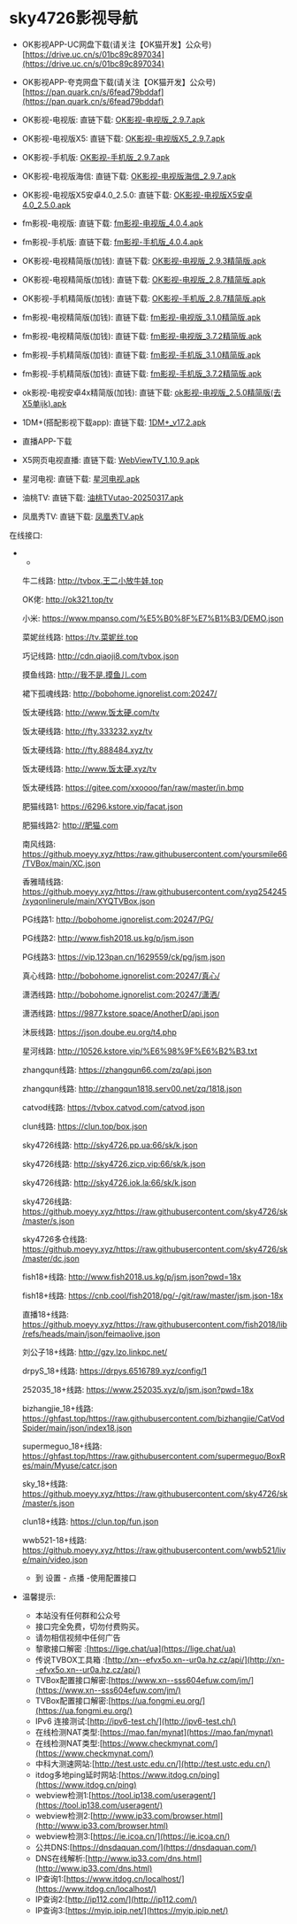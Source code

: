 sky4726影视导航
===========

*   OK影视APP-UC网盘下载(请关注【OK猫开发】公众号) [https://drive.uc.cn/s/01bc89c897034](https://drive.uc.cn/s/01bc89c897034)
*   OK影视APP-夸克网盘下载(请关注【OK猫开发】公众号) [https://pan.quark.cn/s/6fead79bddaf](https://pan.quark.cn/s/6fead79bddaf)

*   OK影视-电视版: 直链下载: [OK影视-电视版_2.9.7.apk](http://sky4726.pp.ua:5244/d/itv/leanback-armeabi_v7a-2.9.7.apk)
*   OK影视-电视版X5: 直链下载: [OK影视-电视版X5_2.9.7.apk](http://sky4726.pp.ua:5244/d/itv/OK%E5%BD%B1%E8%A7%86-%E7%94%B5%E8%A7%86%E7%89%88-%E8%87%AA%E5%B8%A6X5-2.9.7.apk)
*   OK影视-手机版: [OK影视-手机版_2.9.7.apk](http://sky4726.pp.ua:5244/d/itv/mobile-arm64_v8a-2.9.7.apk)
*   OK影视-电视版海信: 直链下载: [OK影视-电视版海信_2.9.7.apk](http://sky4726.pp.ua:5244/d/itv/%E6%B5%B7%E4%BF%A1%E4%B8%93%E7%89%88-OK%E5%BD%B1%E8%A7%86-2.9.7.apk)
*   OK影视-电视版X5安卓4.0_2.5.0: 直链下载: [OK影视-电视版X5安卓4.0_2.5.0.apk](http://sky4726.pp.ua:5244/d/itv/%E5%AE%89%E5%8D%934.x-OK%E5%BD%B1%E8%A7%86-X5%E7%A6%BB%E7%BA%BF-2.5.0.apk)
*   fm影视-电视版: 直链下载: [fm影视-电视版_4.0.4.apk](http://sky4726.pp.ua:5244/d/itv/leanback-armeabi_v7a-404.apk)
*   fm影视-手机版: 直链下载: [fm影视-手机版_4.0.4.apk](http://sky4726.pp.ua:5244/d/itv/mobile-arm64_v8a-404.apk)
*   OK影视-电视精简版(加钱): 直链下载: [OK影视-电视版_2.9.3精简版.apk](http://sky4726.pp.ua:5244/d/itv/Ok%E5%BD%B1%E8%A7%86_TV32%E4%BD%8DLite_2.9.3.apk)
*   OK影视-电视精简版(加钱): 直链下载: [OK影视-电视版_2.8.7精简版.apk](http://sky4726.pp.ua:5244/d/itv/OK_TV_Lite2.8.7.apk)
*   OK影视-手机精简版(加钱): 直链下载: [OK影视-手机版_2.8.7精简版.apk](http://sky4726.pp.ua:5244/d/itv/OK%E6%89%8B%E6%9C%BALite_2.8.7.apk)
*   fm影视-电视精简版(加钱): 直链下载: [fm影视-电视版_3.1.0精简版.apk](http://sky4726.pp.ua:5244/d/itv/FM%E7%94%B5%E8%A7%86%E7%B2%BE%E7%AE%80v310_32%E4%BD%8D.apk)
*   fm影视-电视精简版(加钱): 直链下载: [fm影视-电视版_3.7.2精简版.apk](http://sky4726.pp.ua:5244/d/itv/FM%E5%BD%B1%E8%A7%86TV_3.7.2%E7%B2%BE%E7%AE%80.apk)
*   fm影视-手机精简版(加钱): 直链下载: [fm影视-手机版_3.1.0精简版.apk](http://sky4726.pp.ua:5244/d/itv/FM%E6%89%8B%E6%9C%BA%E7%B2%BE%E7%AE%80v310_64%E4%BD%8D.apk)
*   fm影视-手机精简版(加钱): 直链下载: [fm影视-手机版_3.7.2精简版.apk](http://sky4726.pp.ua:5244/d/itv/FM%E5%BD%B1%E8%A7%86%E6%89%8B%E6%9C%BA_3.7.2%E7%B2%BE%E7%AE%80.apk)
*   ok影视-电视安卓4x精简版(加钱): 直链下载: [ok影视-电视版_2.5.0精简版(去X5单ijk).apk](http://sky4726.pp.ua:5244/d/itv/%E5%AE%89%E5%8D%934x-OK%E5%BD%B1%E8%A7%86miniTV-no%E2%9C%985_2.5.0ijk.apk)
*   1DM+(搭配影视下载app): 直链下载: [1DM+_v17.2.apk](http://sky4726.pp.ua:5244/d/itv/1DM%2B_v17.2.apk)


*   直播APP-下载

*   X5网页电视直播: 直链下载: [WebViewTV_1.10.9.apk](http://sky4726.pp.ua:5244/d/itv/WebViewTV_1.10.9.apk)
*   星河电视: 直链下载: [星河电视.apk](http://sky4726.pp.ua:5244/d/itv/%E6%98%9F%E6%B2%B3%E7%94%B5%E8%A7%86.apk)
*   油桃TV: 直链下载: [油桃TVutao-20250317.apk](http://sky4726.pp.ua:5244/d/itv/utao-20250317.apk)
*   凤凰秀TV: 直链下载: [凤凰秀TV.apk](http://sky4726.pp.ua:5244/d/itv/fengshows.2.0.1.52_tv.apk)

在线接口:

* 
    *   
    
    牛二线路: http://tvbox.王二小放牛娃.top
    
    OK佬: http://ok321.top/tv
    
    小米: https://www.mpanso.com/%E5%B0%8F%E7%B1%B3/DEMO.json
    
    菜妮丝线路: https://tv.菜妮丝.top
    
    巧记线路: http://cdn.qiaoji8.com/tvbox.json
    
    摸鱼线路: http://我不是.摸鱼儿.com
    
    裙下孤魂线路: http://bobohome.ignorelist.com:20247/
    
    饭太硬线路: http://www.饭太硬.com/tv
    
    饭太硬线路: http://fty.333232.xyz/tv
    
    饭太硬线路: http://fty.888484.xyz/tv
    
    饭太硬线路: http://www.饭太硬.xyz/tv
    
    饭太硬线路: https://gitee.com/xxoooo/fan/raw/master/in.bmp
    
    肥猫线路1: https://6296.kstore.vip/facat.json
    
    肥猫线路2: http://肥猫.com
    
    南风线路: https://github.moeyy.xyz/https:/raw.githubusercontent.com/yoursmile66/TVBox/main/XC.json
    
    香雅晴线路: https://github.moeyy.xyz/https://raw.githubusercontent.com/xyq254245/xyqonlinerule/main/XYQTVBox.json
    
    PG线路1: http://bobohome.ignorelist.com:20247/PG/
    
    PG线路2: http://www.fish2018.us.kg/p/jsm.json
    
    PG线路3: https://vip.123pan.cn/1629559/ck/pg/jsm.json
    
    真心线路: http://bobohome.ignorelist.com:20247/真心/
    
    潇洒线路: http://bobohome.ignorelist.com:20247/潇洒/
    
    潇洒线路: https://9877.kstore.space/AnotherD/api.json
    
    沐辰线路: https://json.doube.eu.org/t4.php
    
    星河线路: http://10526.kstore.vip/%E6%98%9F%E6%B2%B3.txt
    
    zhangqun线路: https://zhangqun66.com/zq/api.json
    
    zhangqun线路: http://zhangqun1818.serv00.net/zq/1818.json
    
    catvod线路: https://tvbox.catvod.com/catvod.json
    
    clun线路: https://clun.top/box.json
    
    sky4726线路: http://sky4726.pp.ua:66/sk/k.json
    
    sky4726线路: http://sky4726.zicp.vip:66/sk/k.json
    
    sky4726线路: http://sky4726.iok.la:66/sk/k.json
    
    sky4726线路: https://github.moeyy.xyz/https://raw.githubusercontent.com/sky4726/sk/master/s.json
    
    sky4726多仓线路: https://github.moeyy.xyz/https://raw.githubusercontent.com/sky4726/sk/master/dc.json
    
    fish18+线路: http://www.fish2018.us.kg/p/jsm.json?pwd=18x
    
    fish18+线路: https://cnb.cool/fish2018/pg/-/git/raw/master/jsm.json-18x
    
    直播18+线路: https://github.moeyy.xyz/https://raw.githubusercontent.com/fish2018/lib/refs/heads/main/json/feimaolive.json
    
    刘公子18+线路: http://gzy.lzo.linkpc.net/
    
    drpyS_18+线路: https://drpys.6516789.xyz/config/1
    
    252035_18+线路: https://www.252035.xyz/p/jsm.json?pwd=18x
    
    bizhangjie_18+线路: https://ghfast.top/https://raw.githubusercontent.com/bizhangjie/CatVodSpider/main/json/index18.json
    
    supermeguo_18+线路: https://ghfast.top/https://raw.githubusercontent.com/supermeguo/BoxRes/main/Myuse/catcr.json
    
    sky_18+线路: https://github.moeyy.xyz/https://raw.githubusercontent.com/sky4726/sk/master/s.json
    
    clun18+线路: https://clun.top/fun.json
    
    wwb521-18+线路: https://github.moeyy.xyz/https://raw.githubusercontent.com/wwb521/live/main/video.json
    
    *   到 设置 \- 点播 -使用配置接口
    

*   温馨提示:
    *   本站没有任何群和公众号
    *   接口完全免费，切勿付费购买。
    *   请勿相信视频中任何广告
    *   黎歌接口解密 :[https://lige.chat/ua](https://lige.chat/ua)
    *   传说TVBOX工具箱 :[http://xn--efvx5o.xn--ur0a.hz.cz/api/](http://xn--efvx5o.xn--ur0a.hz.cz/api/)
    *   TVBox配置接口解密:[https://www.xn--sss604efuw.com/jm/](https://www.xn--sss604efuw.com/jm/)
    *   TVBox配置接口解密:[https://ua.fongmi.eu.org/](https://ua.fongmi.eu.org/)
	*   IPv6 连接测试:[http://ipv6-test.ch/](http://ipv6-test.ch/)
    *   在线检测NAT类型:[https://mao.fan/mynat](https://mao.fan/mynat)
    *   在线检测NAT类型:[https://www.checkmynat.com/](https://www.checkmynat.com/)
    *   中科大测速网站:[http://test.ustc.edu.cn/](http://test.ustc.edu.cn/)
    *   itdog多地ping延时网站:[https://www.itdog.cn/ping](https://www.itdog.cn/ping)
    *   webview检测1:[https://tool.ip138.com/useragent/](https://tool.ip138.com/useragent/)
    *   webview检测2:[http://www.ip33.com/browser.html](http://www.ip33.com/browser.html)
    *   webview检测3:[https://ie.icoa.cn/](https://ie.icoa.cn/)
    *   公共DNS:[https://dnsdaquan.com/](https://dnsdaquan.com/)
    *   DNS在线解析:[http://www.ip33.com/dns.html](http://www.ip33.com/dns.html)
    *   IP查询1:[https://www.itdog.cn/localhost/](https://www.itdog.cn/localhost/)
    *   IP查询2:[http://ip112.com/](http://ip112.com/)
    *   IP查询3:[https://myip.ipip.net/](https://myip.ipip.net/)
